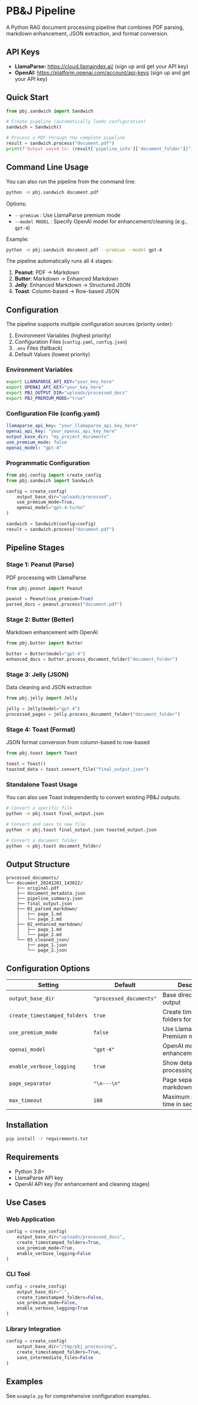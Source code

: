 # PB&J Pipeline

A Python RAG document processing pipeline that combines PDF parsing, markdown enhancement, JSON extraction, and format conversion.

## API Keys

- **LlamaParse:** https://cloud.llamaindex.ai/ (sign up and get your API key)
- **OpenAI:** https://platform.openai.com/account/api-keys (sign up and get your API key)

## Quick Start

```python
from pbj.sandwich import Sandwich

# Create pipeline (automatically loads configuration)
sandwich = Sandwich()

# Process a PDF through the complete pipeline
result = sandwich.process("document.pdf")
print(f"Output saved to: {result['pipeline_info']['document_folder']}")
```

## Command Line Usage

You can also run the pipeline from the command line:

```bash
python -m pbj.sandwich document.pdf
```

Options:
- `--premium` : Use LlamaParse premium mode
- `--model MODEL` : Specify OpenAI model for enhancement/cleaning (e.g., `gpt-4`)

Example:
```bash
python -m pbj.sandwich document.pdf --premium --model gpt-4
```

The pipeline automatically runs all 4 stages:
1. **Peanut**: PDF → Markdown
2. **Butter**: Markdown → Enhanced Markdown  
3. **Jelly**: Enhanced Markdown → Structured JSON
4. **Toast**: Column-based → Row-based JSON

## Configuration

The pipeline supports multiple configuration sources (priority order):

1. Environment Variables (highest priority)
2. Configuration Files (`config.yaml`, `config.json`)
3. `.env` Files (fallback)
4. Default Values (lowest priority)

### Environment Variables
```bash
export LLAMAPARSE_API_KEY="your_key_here"
export OPENAI_API_KEY="your_key_here"
export PBJ_OUTPUT_DIR="uploads/processed_docs"
export PBJ_PREMIUM_MODE="true"
```

### Configuration File (config.yaml)
```yaml
llamaparse_api_key: "your_llamaparse_api_key_here"
openai_api_key: "your_openai_api_key_here"
output_base_dir: "my_project_documents"
use_premium_mode: false
openai_model: "gpt-4"
```

### Programmatic Configuration
```python
from pbj.config import create_config
from pbj.sandwich import Sandwich

config = create_config(
    output_base_dir="uploads/processed",
    use_premium_mode=True,
    openai_model="gpt-4-turbo"
)

sandwich = Sandwich(config=config)
result = sandwich.process("document.pdf")
```

## Pipeline Stages

### Stage 1: Peanut (Parse)
PDF processing with LlamaParse
```python
from pbj.peanut import Peanut

peanut = Peanut(use_premium=True)
parsed_docs = peanut.process("document.pdf")
```

### Stage 2: Butter (Better)
Markdown enhancement with OpenAI
```python
from pbj.butter import Butter

butter = Butter(model="gpt-4")
enhanced_docs = butter.process_document_folder("document_folder")
```

### Stage 3: Jelly (JSON)
Data cleaning and JSON extraction
```python
from pbj.jelly import Jelly

jelly = Jelly(model="gpt-4")
processed_pages = jelly.process_document_folder("document_folder")
```

### Stage 4: Toast (Format)
JSON format conversion from column-based to row-based
```python
from pbj.toast import Toast

toast = Toast()
toasted_data = toast.convert_file("final_output.json")
```

### Standalone Toast Usage
You can also use Toast independently to convert existing PB&J outputs:

```bash
# Convert a specific file
python -m pbj.toast final_output.json

# Convert and save to new file
python -m pbj.toast final_output.json toasted_output.json

# Convert a document folder
python -m pbj.toast document_folder/
```

## Output Structure

```
processed_documents/
└── document_20241201_143022/
    ├── original.pdf
    ├── document_metadata.json
    ├── pipeline_summary.json
    ├── final_output.json
    ├── 01_parsed_markdown/
    │   ├── page_1.md
    │   └── page_2.md
    ├── 02_enhanced_markdown/
    │   ├── page_1.md
    │   └── page_2.md
    └── 03_cleaned_json/
        ├── page_1.json
        └── page_2.json
```

## Configuration Options

| Setting | Default | Description |
|---------|---------|-------------|
| `output_base_dir` | `"processed_documents"` | Base directory for all output |
| `create_timestamped_folders` | `true` | Create timestamped folders for each run |
| `use_premium_mode` | `false` | Use LlamaParse Premium mode |
| `openai_model` | `"gpt-4"` | OpenAI model for enhancement/cleaning |
| `enable_verbose_logging` | `true` | Show detailed processing logs |
| `page_separator` | `"\n---\n"` | Page separator in markdown output |
| `max_timeout` | `180` | Maximum processing time in seconds |

## Installation

```bash
pip install -r requirements.txt
```

## Requirements

- Python 3.8+
- LlamaParse API key
- OpenAI API key (for enhancement and cleaning stages)

## Use Cases

### Web Application
```python
config = create_config(
    output_base_dir="uploads/processed_docs",
    create_timestamped_folders=True,
    use_premium_mode=True,
    enable_verbose_logging=False
)
```

### CLI Tool
```python
config = create_config(
    output_base_dir=".",
    create_timestamped_folders=False,
    use_premium_mode=False,
    enable_verbose_logging=True
)
```

### Library Integration
```python
config = create_config(
    output_base_dir="/tmp/pbj_processing",
    create_timestamped_folders=True,
    save_intermediate_files=False
)
```

## Examples

See `example.py` for comprehensive configuration examples.
 